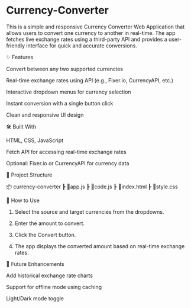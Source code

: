 # Currency-Converter
This is a simple and responsive Currency Converter Web Application that allows users to convert one currency to another in real-time. The app fetches live exchange rates using a third-party API and provides a user-friendly interface for quick and accurate conversions.

✨ Features

Convert between any two supported currencies

Real-time exchange rates using API (e.g., Fixer.io, CurrencyAPI, etc.)

Interactive dropdown menus for currency selection

Instant conversion with a single button click

Clean and responsive UI design


🛠 Built With

HTML, CSS, JavaScript

Fetch API for accessing real-time exchange rates

Optional: Fixer.io or CurrencyAPI for currency data

📁 Project Structure

📦 currency-converter
 ┣ 📜app.js 
 ┣ 📜code.js
 ┣ 📜index.html
 ┣ 📜style.css


📌 How to Use

1. Select the source and target currencies from the dropdowns.


2. Enter the amount to convert.


3. Click the Convert button.


4. The app displays the converted amount based on real-time exchange rates.



🚀 Future Enhancements

Add historical exchange rate charts

Support for offline mode using caching

Light/Dark mode toggle





